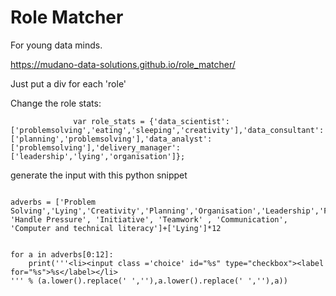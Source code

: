 # Role Matcher 

For young data minds.

https://mudano-data-solutions.github.io/role_matcher/


Just put a div for each 'role'

Change the role stats: 

```
              var role_stats = {'data_scientist':['problemsolving','eating','sleeping','creativity'],'data_consultant':['planning','problemsolving'],'data_analyst':['problemsolving'],'delivery_manager':['leadership','lying','organisation']};

```

generate the input with this python snippet


```

adverbs = ['Problem Solving','Lying','Creativity','Planning','Organisation','Leadership','Flexibility', 'Handle Pressure', 'Initiative', 'Teamwork' , 'Communication', 'Computer and technical literacy']+['Lying']*12


for a in adverbs[0:12]:
    print('''<li><input class ='choice' id="%s" type="checkbox"><label for="%s">%s</label></li>
''' % (a.lower().replace(' ',''),a.lower().replace(' ',''),a))

```
